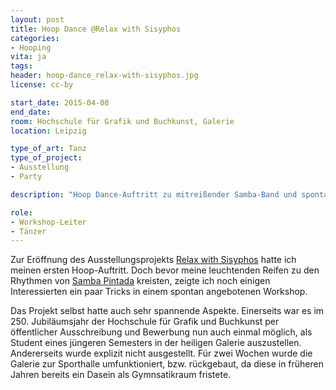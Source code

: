 ```yaml
---
layout: post
title: Hoop Dance @Relax with Sisyphos
categories:
- Hooping
vita: ja
tags:
header: hoop-dance_relax-with-sisyphos.jpg
license: cc-by

start_date: 2015-04-08
end_date:
room: Hochschule für Grafik und Buchkunst, Galerie
location: Leipzig

type_of_art: Tanz
type_of_project:
- Ausstellung
- Party

description: "Hoop Dance-Auftritt zu mitreißender Samba-Band und spontaner Hula-Hoop-Workshop"

role:
- Workshop-Leiter
- Tänzer
---
```


Zur Eröffnung des Ausstellungsprojekts [Relax with Sisyphos][fn1] hatte ich meinen ersten Hoop-Auftritt. Doch bevor meine leuchtenden Reifen zu den Rhythmen von [Samba Pintada][fn2] kreisten, zeigte ich noch einigen Interessierten ein paar Tricks in einem spontan angebotenen Workshop.

<!--more-->

Das Projekt selbst hatte auch sehr spannende Aspekte. Einerseits war es im 250. Jubiläumsjahr der Hochschule für Grafik und Buchkunst per öffentlicher Ausschreibung und Bewerbung nun auch einmal möglich, als Student eines jüngeren Semesters in der heiligen Galerie auszustellen. Andererseits wurde explizit nicht ausgestellt. Für zwei Wochen wurde die Galerie zur Sporthalle umfunktioniert, bzw. rückgebaut, da diese in früheren Jahren bereits ein Dasein als Gymnsatikraum fristete.

[fn1]: http://relax-with-sisyphos.de/
[fn2]: http://www.samba-pintada.net/

